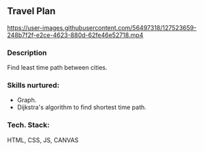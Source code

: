 ## Travel Plan

https://user-images.githubusercontent.com/56497318/127523659-248b7f2f-e2ce-4623-880d-62fe46e52718.mp4




### Description
Find least time path between cities.

### Skills nurtured:
  - Graph.
  - Dijkstra's algorithm to find shortest time path.

### Tech. Stack:
HTML, CSS, JS, CANVAS

